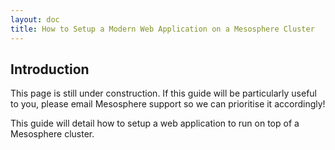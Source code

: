 ```yaml
---
layout: doc
title: How to Setup a Modern Web Application on a Mesosphere Cluster
---
```



## Introduction

This page is still under construction. If this guide will be particularly useful to you, please email Mesosphere support so we can prioritise it accordingly!

This guide will detail how to setup a web application to run on top of a Mesosphere cluster. 